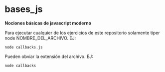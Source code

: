 # bases_js

**Nociones básicas de javascript moderno**

Para ejecutar cualquier de los ejercicios de este repositorio solamente tiper node NOMBRE_DEL_ARCHIVO.
EJ:

`node callbacks.js`

Pueden obviar la extensión del archivo.
EJ:

`node callbacks`
